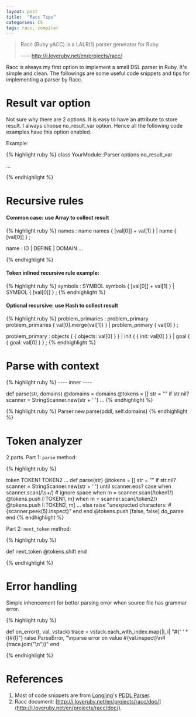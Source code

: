 ```yaml
---
layout: post
title:  "Racc Tips"
categories: CS
tags: racc, compiler
---
```


> Racc (Ruby yACC) is a LALR(1) parser generator for Ruby.
>
> ---- http://i.loveruby.net/en/projects/racc/

Racc is always my first option to implement a small DSL parser in Ruby.
It's simple and clean.
The followings are some useful code snippets and tips for implementing a parser by Racc.

Result var option
=================

Not sure why there are 2 options. It is easy to have an attribute to store result.
I always choose no_result_var option. Hence all the following code examples have this option enabled.

Example:

{% highlight ruby %}
class YourModule::Parser
  options no_result_var

...

{% endhighlight %}

Recursive rules
=================

#### Common case: use Array to collect result

{% highlight ruby %}
names
: name names               { [val[0]] + val[1] }
| name                     { [val[0]] }
;

name
: ID
| DEFINE
| DOMAIN
...

{% endhighlight %}

#### Token inlined recursive rule example:

{% highlight ruby %}
symbols
: SYMBOL symbols           { [val[0]] + val[1] }
| SYMBOL                   { [val[0]] }
;
{% endhighlight %}

#### Optional recursive: use Hash to collect result

{% highlight ruby %}
problem_primaries
: problem_primary problem_primaries                  { val[0].merge(val[1]) }
| problem_primary                                    { val[0] }
;

problem_primary
: objects                                            { { objects: val[0] } }
| init                                               { { init: val[0] } }
| goal                                               { { goal: val[0] } }
;
{% endhighlight %}

Parse with context
=================

{% highlight ruby %}
---- inner ----

def parse(str, domains)
  @domains = domains
  @tokens = []
  str = "" if str.nil?
  scanner = StringScanner.new(str + ' ')
...
{% endhighlight %}

{% highlight ruby %}
Parser.new.parse(pddl, self.domains)
{% endhighlight %}


Token analyzer
=================

2 parts. Part 1: `parse` method:

{% highlight ruby %}

token TOKEN1 TOKEN2
...
def parse(str)
  @tokens = []
  str = "" if str.nil?
  scanner = StringScanner.new(str + ' ')
  until scanner.eos?
    case
    when scanner.scan(/\s+/)
    # ignore space
    when m = scanner.scan(/token1/)
      @tokens.push [:TOKEN1, m]
    when m = scanner.scan(/token2/)
      @tokens.push [:TOKEN2, m]
    ...
    else
      raise "unexpected characters: #{scanner.peek(5).inspect}"
    end
  end
  @tokens.push [false, false]
  do_parse
end
{% endhighlight %}

Part 2: `next_token` method:

{% highlight ruby %}

def next_token
  @tokens.shift
end

{% endhighlight %}

Error handling
===================

Simple inhencement for better parsing error when source file has grammar error.

{% highlight ruby %}

def on_error(t, val, vstack)
  trace = vstack.each_with_index.map{|l, i| "#{' ' * i}#{l}"}
  raise ParseError,
        "\nparse error on value #{val.inspect}\n#{trace.join("\n")}"
end

{% endhighlight %}

References
==================

1. Most of code snippets are from [Longjing]'s [PDDL Parser].
2. Racc document: [http://i.loveruby.net/en/projects/racc/doc/](http://i.loveruby.net/en/projects/racc/doc/).

[PDDL Parser]:      https://github.com/xli/longjing/blob/master/lib/longjing/pddl/parser.y
[Longjing]:         https://github.com/xli/longjing
